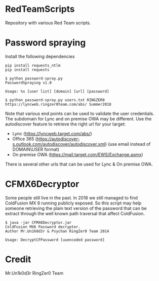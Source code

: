# RedTeamScripts
Repository with various Red Team scripts.

# Password spraying

Install the following dependencies
```
pip install requests_ntlm
pip install requests
```

```
$ python password-spray.py
PasswordSpraying v1.0

Usage: %s [user list] [domain] [url] [password]

$ python password-spray.py users.txt RINGZER0 https://lyncweb.ringzer0team.com/abs/ Summer2018
```

Note that various end points can be used to validate the user credentials. The subdomain for Lync and on premise OWA may be different. Use the autodiscover feature to retrieve the right url for your target:
* Lync (https://lyncweb.target.com/abs/)
* Office 365 (https://autodiscover-s.outlook.com/autodiscover/autodiscover.xml) (use email instead of DOMAIN\USER format)
* On premise OWA (https://mail.target.com/EWS/Exchange.asmx)
    
There is several other urls that can be used for Lync & On premise OWA.

# CFMX6Decryptor

Some people still live in the past. In 2018 we still managed to find ColdFusion MX 6 running publicly exposed. So this script may help someone retrieving the plain text version of the password that can be extract through the well known path traversal that affect ColdFusion.

```
$ java -jar CFMX6Decryptor.jar
ColdFusion MX6 Password decryptor.
Author Mr.Un1k0d3r & Psychan RingZer0 Team 2014

Usage: DecryptCFPassword [uuencoded password]
```

# Credit
Mr.Un1k0d3r RingZer0 Team
